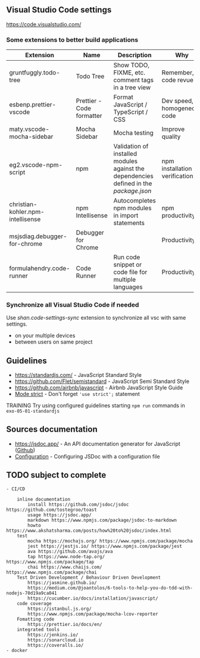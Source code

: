#

## Visual Studio Code settings

https://code.visualstudio.com/

### Some extensions to better build applications

| Extension                         | Name                      | Description                                                                            | Why                           |
| --------------------------------- | ------------------------- | -------------------------------------------------------------------------------------- | ----------------------------- |
| gruntfuggly.todo-tree             | Todo Tree                 | Show TODO, FIXME, etc. comment tags in a tree view                                     | Remember, code revue          |
| esbenp.prettier-vscode            | Prettier - Code formatter | Format JavaScript / TypeScript / CSS                                                   | Dev speed, homogeneous code   |
| maty.vscode-mocha-sidebar         | Mocha Sidebar             | Mocha testing                                                                          | Improve quality               |
| eg2.vscode-npm-script             | npm                       | Validation of installed modules against the dependencies defined in the _package.json_ | npm installation verification |
| christian-kohler.npm-intellisense | npm Intellisense          | Autocompletes npm modules in import statements                                         | npm productivity              |
| msjsdiag.debugger-for-chrome      | Debugger for Chrome       |                                                                                        | Productivity                  |
| formulahendry.code-runner         | Code Runner               | Run code snippet or code file for multiple languages                                   | Productivity                  |

### Synchronize all Visual Studio Code if needed

Use _shan.code-settings-sync_ extension to synchronize all vsc with same settings.

- on your multiple devices
- between users on same project

## Guidelines

- https://standardjs.com/ - JavaScript Standard Style
- https://github.com/Flet/semistandard - JavaScript Semi Standard Style
- https://github.com/airbnb/javascript - Airbnb JavaScript Style Guide
- [Mode strict](https://stackoverflow.com/questions/1335851/what-does-use-strict-do-in-javascript-and-what-is-the-reasoning-behind-it) - Don't forget `'use strict';` statement

TRAINING Try using configured guidelines starting `npm run` commands in `exo-05-01-standardjs`

## Sources documentation

- https://jsdoc.app/ - An API documentation generator for JavaScript ([Github](https://github.com/jsdoc/jsdoc))
- [Configuration](https://jsdoc.app/about-configuring-jsdoc.html) - Configuring JSDoc with a configuration file

## TODO subject to complete

    - CI/CD

    	inline documentation
    		install https://github.com/jsdoc/jsdoc https://github.com/tostegroo/toast
    		usage https://jsdoc.app/
    		markdown https://www.npmjs.com/package/jsdoc-to-markdown
    		howto https://www.akshatsharma.com/posts/how%20to%20jsdoc/index.html
    	test
    		mocha https://mochajs.org/ https://www.npmjs.com/package/mocha
    		jest https://jestjs.io/ https://www.npmjs.com/package/jest
    		ava https://github.com/avajs/ava
    		tap https://www.node-tap.org/ https://www.npmjs.com/package/tap
    		chai https://www.chaijs.com/ https://www.npmjs.com/package/chai
    	Test Driven Development / Behaviour Driven Development
    		https://jasmine.github.io/
    		https://medium.com/@joantolos/6-tools-to-help-you-do-tdd-with-nodejs-70d19a9ca041
    		https://cucumber.io/docs/installation/javascript/
    	code coverage
    		https://istanbul.js.org/
    		https://www.npmjs.com/package/mocha-lcov-reporter
    	Fomatting code
    		https://prettier.io/docs/en/
    	integrated tools
    		https://jenkins.io/
    		https://sonarcloud.io
    		https://coveralls.io/
    - docker
